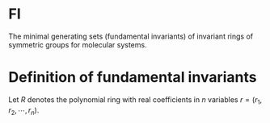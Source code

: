 # FI
The minimal generating sets (fundamental invariants) of invariant rings of symmetric groups for molecular systems.

# Definition of fundamental invariants
Let $R$ denotes the polynomial ring with real coefficients in $n$ variables $r=(r_1,r_2,\cdots,r_n)$.
